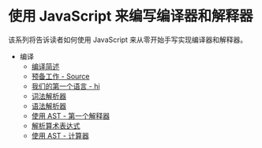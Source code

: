 # 使用 JavaScript 来编写编译器和解释器

该系列将告诉读者如何使用 JavaScript 来从零开始手写实现编译器和解释器。

- 编译
  - [编译简述](introduction.md)
  - [预备工作 - Source](source.md)
  - [我们的第一个语言 - hi](hi.md)
  - [词法解析器](lexer.md)
  - [语法解析器](parser.md)
  - [使用 AST - 第一个解释器](ast-interpreter.md)
  - [解析算术表达式](math-expr.md)
  - [使用 AST - 计算器](ast-calculator.md)